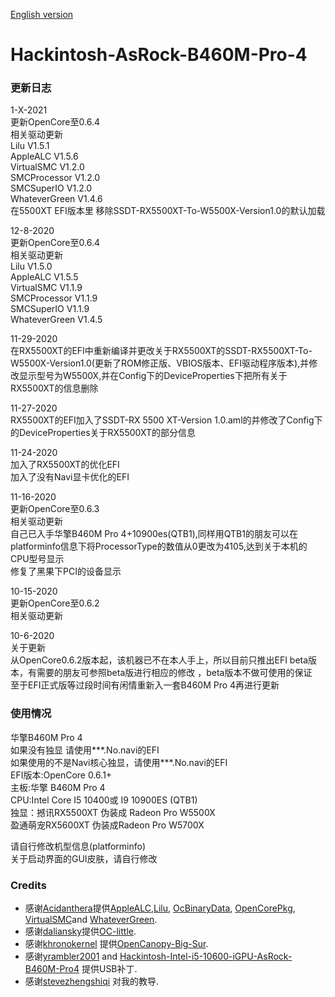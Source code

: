 [English version](https://github.com/franocisgar/Hackintosh-AsRock-B460M-Pro-4/blob/master/README.md)  
# Hackintosh-AsRock-B460M-Pro-4  
  
   
### 更新日志  
  
  
1-X-2021  
更新OpenCore至0.6.4  
相关驱动更新  
Lilu V1.5.1  
AppleALC V1.5.6  
VirtualSMC V1.2.0  
SMCProcessor V1.2.0   
SMCSuperIO V1.2.0  
WhateverGreen V1.4.6     
在5500XT EFI版本里 移除SSDT-RX5500XT-To-W5500X-Version1.0的默认加载  
  
  
12-8-2020  
更新OpenCore至0.6.4  
相关驱动更新  
Lilu V1.5.0  
AppleALC V1.5.5  
VirtualSMC V1.1.9  
SMCProcessor V1.1.9   
SMCSuperIO V1.1.9  
WhateverGreen V1.4.5     
  
  
11-29-2020  
在RX5500XT的EFI中重新编译并更改关于RX5500XT的SSDT-RX5500XT-To-W5500X-Version1.0(更新了ROM修正版、VBIOS版本、EFI驱动程序版本),并修改显示型号为W5500X,并在Config下的DeviceProperties下把所有关于RX5500XT的信息删除  
  
  
11-27-2020   
RX5500XT的EFI加入了SSDT-RX 5500 XT-Version 1.0.aml的并修改了Config下的DeviceProperties关于RX5500XT的部分信息  
  
  
11-24-2020  
加入了RX5500XT的优化EFI  
加入了没有Navi显卡优化的EFI
  
  
11-16-2020  
更新OpenCore至0.6.3  
相关驱动更新  
自己已入手华擎B460M Pro 4+10900es(QTB1),同样用QTB1的朋友可以在platforminfo信息下将ProcessorType的数值从0更改为4105,达到关于本机的CPU型号显示  
修复了黑果下PCI的设备显示  
  
  
10-15-2020  
更新OpenCore至0.6.2  
相关驱动更新  
 
 
10-6-2020  
关于更新  
从OpenCore0.6.2版本起，该机器已不在本人手上，所以目前只推出EFI beta版本，有需要的朋友可参照beta版进行相应的修改
，beta版本不做可使用的保证  
至于EFI正式版等过段时间有闲情重新入一套B460M Pro 4再进行更新  
  
### 使用情况  
  
华擎B460M Pro 4  
如果没有独显 请使用***.No.navi的EFI  
如果使用的不是Navi核心独显，请使用***.No.navi的EFI  
EFI版本:OpenCore 0.6.1+  
主板:华擎 B460M Pro 4  
CPU:Intel Core I5 10400或 I9 10900ES (QTB1)  
独显：撼讯RX5500XT 伪装成 Radeon Pro W5500X  
     盈通萌宠RX5600XT 伪装成Radeon Pro W5700X  
  
请自行修改机型信息(platforminfo)   
关于启动界面的GUI皮肤，请自行修改

### Credits

- 感谢[Acidanthera](https://github.com/acidanthera)提供[AppleALC](https://github.com/acidanthera/AppleALC),[Lilu](https://github.com/acidanthera/Lilu), [OcBinaryData](https://github.com/acidanthera/OcBinaryData), [OpenCorePkg](https://github.com/acidanthera/OpenCorePkg), [VirtualSMC](https://github.com/acidanthera/VirtualSMC)and [WhateverGreen](https://github.com/acidanthera/WhateverGreen).  
- 感谢[daliansky](https://github.com/daliansky)提供[OC-little](https://github.com/daliansky/OC-little).  
- 感谢[khronokernel](https://github.com/khronokernel) 提供[OpenCanopy-Big-Sur](https://github.com/khronokernel/OpenCanopy-Big-Sur).  
- 感谢[yrambler2001](https://github.com/yrambler2001) and [Hackintosh-Intel-i5-10600-iGPU-AsRock-B460M-Pro4](https://github.com/yrambler2001/Hackintosh-Intel-i5-10600-iGPU-AsRock-B460M-Pro4) 提供USB补丁.
- 感谢[stevezhengshiqi](https://github.com/stevezhengshiqi) 对我的教导.  

